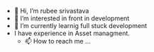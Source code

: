 - 👋 Hi, I’m rubee srivastava
- 👀 I’m interested in front in development
- 🌱 I’m currently learnig full stuck development
- I have experience in Asset managment.
  - 📫 How to reach me ...

<!---
rubee303 is a ✨ special ✨ repository because its `README.md` (this file) appears on your GitHub profile.
You can click the Preview link to take a look at your changes.
--->
